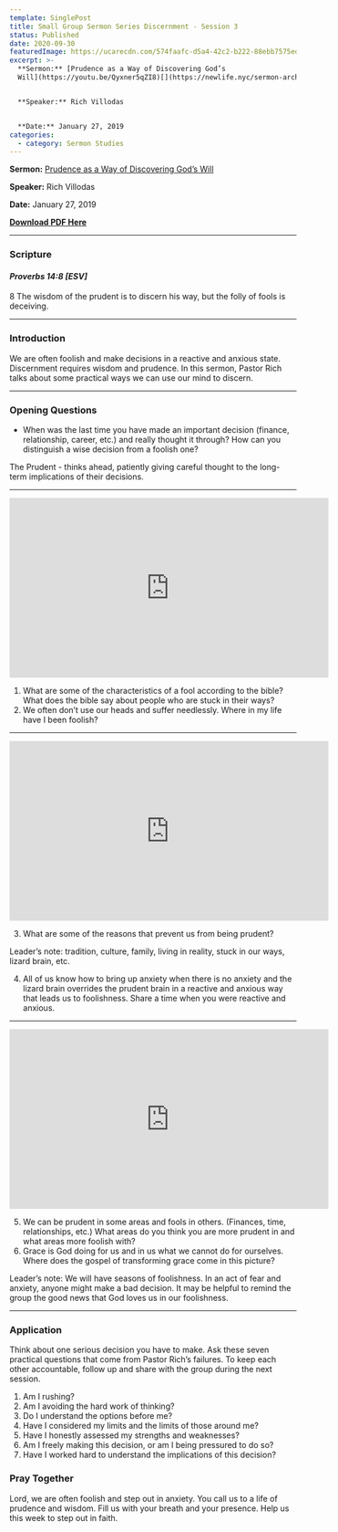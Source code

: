 ```yaml
---
template: SinglePost
title: Small Group Sermon Series Discernment - Session 3
status: Published
date: 2020-09-30
featuredImage: https://ucarecdn.com/574faafc-d5a4-42c2-b222-88ebb7575ed2/
excerpt: >-
  **Sermon:** [Prudence as a Way of Discovering God’s
  Will](https://youtu.be/Qyxner5qZI8)[](https://newlife.nyc/sermon-archive/?enmse=1&enmse_sid=12&enmse_mid=94)


  **Speaker:** Rich Villodas


  **Date:** January 27, 2019
categories:
  - category: Sermon Studies
---
```

**Sermon:** [Prudence as a Way of Discovering God’s Will](https://youtu.be/Qyxner5qZI8)[](https://newlife.nyc/sermon-archive/?enmse=1&enmse_sid=12&enmse_mid=94)

**Speaker:** Rich Villodas

**Date:** January 27, 2019

**[Download PDF Here](https://drive.google.com/file/d/1UjVNBNwOwS0uGFkyMkt4zpgJ5HsynTKS/view?usp=sharing)**

<hr/>

### Scripture

#### *Proverbs 14:8 \[ESV]*

8 The wisdom of the prudent is to discern his way, but the folly of fools is deceiving.

<hr/>

### Introduction

We are often foolish and make decisions in a reactive and anxious state. Discernment requires wisdom and prudence. In this sermon, Pastor Rich talks about some practical ways we can use our mind to discern.

<hr/>

### Opening Questions

* When was the last time you have made an important decision (finance, relationship, career, etc.) and really thought it through? How can you distinguish a wise decision from a foolish one?

The Prudent - thinks ahead, patiently giving careful thought to the long-term implications of their decisions.

<hr/>

<iframe width="560" height="315" src="https://www.youtube.com/embed/pTtCbpJ6KoU" frameborder="0" allow="accelerometer; autoplay; clipboard-write; encrypted-media; gyroscope; picture-in-picture" allowfullscreen></iframe>

1. What are some of the characteristics of a fool according to the bible? What does the bible say about people who are stuck in their ways?
2. We often don’t use our heads and suffer needlessly. Where in my life have I been foolish?

<hr/>

<iframe width="560" height="315" src="https://www.youtube.com/embed/9LO2eQIzOvM" frameborder="0" allow="accelerometer; autoplay; clipboard-write; encrypted-media; gyroscope; picture-in-picture" allowfullscreen></iframe>

3. What are some of the reasons that prevent us from being prudent?

Leader’s note: tradition, culture, family, living in reality, stuck in our ways, lizard brain, etc.

4. All of us know how to bring up anxiety when there is no anxiety and the lizard brain overrides the prudent brain in a reactive and anxious way that leads us to foolishness. Share a time when you were reactive and anxious.

<hr/>

<iframe width="560" height="315" src="https://www.youtube.com/embed/8emeFu_mMNo" frameborder="0" allow="accelerometer; autoplay; clipboard-write; encrypted-media; gyroscope; picture-in-picture" allowfullscreen></iframe>

5. We can be prudent in some areas and fools in others. (Finances, time, relationships, etc.) What areas do you think you are more prudent in and what areas more foolish with?
6. Grace is God doing for us and in us what we cannot do for ourselves. Where does the gospel of transforming grace come in this picture?

Leader’s note: We will have seasons of foolishness. In an act of fear and anxiety, anyone might make a bad decision. It may be helpful to remind the group the good news that God loves us in our foolishness.

<hr/>

### Application

Think about one serious decision you have to make. Ask these seven practical questions that come from Pastor Rich’s failures. To keep each other accountable, follow up and share with the group during the next session.

1. Am I rushing?
2. Am I avoiding the hard work of thinking?
3. Do I understand the options before me?
4. Have I considered my limits and the limits of those around me?
5. Have I honestly assessed my strengths and weaknesses?
6. Am I freely making this decision, or am I being pressured to do so?
7. Have I worked hard to understand the implications of this decision?

### Pray Together

Lord, we are often foolish and step out in anxiety. You call us to a life of prudence and wisdom. Fill us with your breath and your presence. Help us this week to step out in faith.